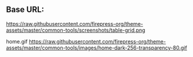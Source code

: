 ## Base URL:
https://raw.githubusercontent.com/firepress-org/theme-assets/master/common-tools/screenshots/table-grid.png

home.gif
https://raw.githubusercontent.com/firepress-org/theme-assets/master/common-tools/images/home-dark-256-transparency-80.gif